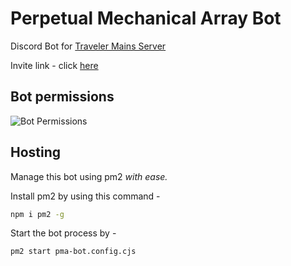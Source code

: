# Perpetual Mechanical Array Bot

Discord Bot for [Traveler Mains Server](https://discord.gg/RsdUnupKpj)

Invite link - click [here](https://discord.com/api/oauth2/authorize?client_id=914932368647815230&permissions=2684406784&scope=bot%20applications.commands)

## Bot permissions

![Bot Permissions](https://i.imgur.com/sDjzvmL.png)

## Hosting

Manage this bot using pm2 *with ease.*

Install pm2 by using this command -

```sh
npm i pm2 -g
```

Start the bot process by -

```sh
pm2 start pma-bot.config.cjs
```
